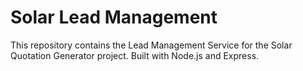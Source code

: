 # Solar Lead Management

This repository contains the Lead Management Service for the Solar Quotation Generator project. Built with Node.js and Express.